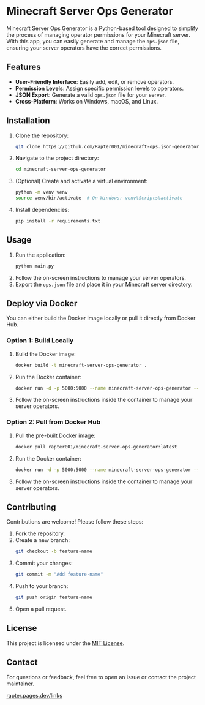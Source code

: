 # Minecraft Server Ops Generator
Minecraft Server Ops Generator is a Python-based tool designed to simplify the process of managing operator permissions for your Minecraft server. With this app, you can easily generate and manage the `ops.json` file, ensuring your server operators have the correct permissions.

## Features

- **User-Friendly Interface**: Easily add, edit, or remove operators.
- **Permission Levels**: Assign specific permission levels to operators.
- **JSON Export**: Generate a valid `ops.json` file for your server.
- **Cross-Platform**: Works on Windows, macOS, and Linux.

## Installation

1. Clone the repository:
    ```bash
    git clone https://github.com/Rapter001/minecraft-ops.json-generator.git
    ```
2. Navigate to the project directory:
    ```bash
    cd minecraft-server-ops-generator
    ```
3. (Optional) Create and activate a virtual environment:
    ```bash
    python -m venv venv
    source venv/bin/activate  # On Windows: venv\Scripts\activate
    ```
4. Install dependencies:
    ```bash
    pip install -r requirements.txt
    ```

## Usage

1. Run the application:
    ```bash
    python main.py
    ```
2. Follow the on-screen instructions to manage your server operators.
3. Export the `ops.json` file and place it in your Minecraft server directory.

## Deploy via Docker

You can either build the Docker image locally or pull it directly from Docker Hub.

### Option 1: Build Locally
1. Build the Docker image:
    ```bash
    docker build -t minecraft-server-ops-generator .
    ```
2. Run the Docker container:
    ```bash
    docker run -d -p 5000:5000 --name minecraft-server-ops-generator --restart=on-failure rapter001/minecraft-server-ops-generator:latest
    ```

3. Follow the on-screen instructions inside the container to manage your server operators.

### Option 2: Pull from Docker Hub

1. Pull the pre-built Docker image:
    ```bash
    docker pull rapter001/minecraft-server-ops-generator:latest
    ```
2. Run the Docker container:
    ```bash
    docker run -d -p 5000:5000 --name minecraft-server-ops-generator --restart=on-failure rapter001/minecraft-server-ops-generator:latest
    ```

3. Follow the on-screen instructions inside the container to manage your server operators.

## Contributing

Contributions are welcome! Please follow these steps:

1. Fork the repository.
2. Create a new branch:
    ```bash
    git checkout -b feature-name
    ```
3. Commit your changes:
    ```bash
    git commit -m "Add feature-name"
    ```
4. Push to your branch:
    ```bash
    git push origin feature-name
    ```
5. Open a pull request.

## License

This project is licensed under the [MIT License](LICENSE).

## Contact

For questions or feedback, feel free to open an issue or contact the project maintainer.

[rapter.pages.dev/links](https://rapter.pages.dev/links)